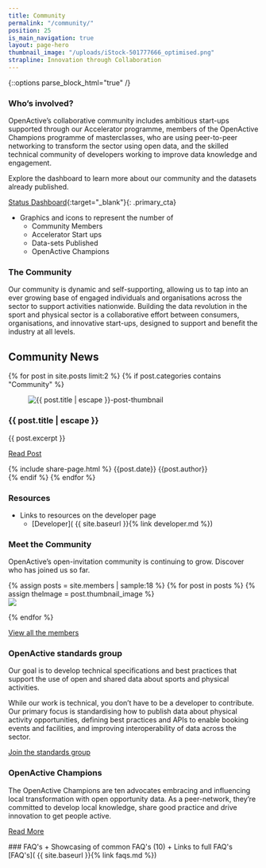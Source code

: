 ```yaml
---
title: Community
permalink: "/community/"
position: 25
is_main_navigation: true
layout: page-hero
thumbnail_image: "/uploads/iStock-501777666_optimised.png"
strapline: Innovation through Collaboration
---
```


{::options parse_block_html="true" /}




<!-- <article markdown="0" class="hero--sub"> -->

<!-- <i class="line-graphic">{% include slim-line-graphic.svg %}</i> -->

<!-- <div> -->

<!-- <h1>Community</h1> -->
<!-- <p>Innovation through Collaboration</p> -->


<!-- </div> -->
<!-- <figure> -->
<!-- <div style="background: url({{ site.url }}/openactive/assets/images/sideplank.jpg)center center / cover no-repeat;"></div> -->
<!-- </figure> -->

<!-- </article> -->

<article>
<div class="one">

### Who’s involved?

OpenActive’s collaborative community includes ambitious start-ups supported through our Accelerator programme, members of the OpenActive Champions programme of masterclasses, who are using peer-to-peer networking to transform the sector using open data, and the skilled technical community of developers working to improve data knowledge and engagement.

Explore the dashboard to learn more about our community and the datasets already published.

[Status Dashboard](http://status.openactive.io/){:target="_blank"}{: .primary_cta}


+ Graphics and icons to represent the number of
    + Community Members
    + Accelerator Start ups
    + Data-sets Published
    + OpenActive Champions

</div>
</article>



<article>
<div class="one">

### The Community
Our community is dynamic and self-supporting, allowing us to tap into an ever growing base of engaged individuals and organisations across the sector to support activities nationwide. Building the data revolution in the sport and physical sector is a collaborative effort between consumers, organisations, and innovative start-ups, designed to support and benefit the industry at all levels.

</div>
</article>

<article class="post-list title-row">
<h2 class="sub-heading-two"> Community News</h2>
{% for post in site.posts limit:2 %}
{% if post.categories contains "Community" %}
<div class="two" id="post-{{ forloop.index }}">
<figure role="group">
<img src="{{post.thumbnail_image | relative_url}}" alt="{{ post.title | escape }}-post-thumbnail">
</figure>
<h3>{{ post.title | escape }}</h3>
<div class="subgrid brand-one-b">
<div class="two twoleft">

{{ post.excerpt }}

<a class="button-primary" href="{{ post.url | relative_url }}">Read Post</a>
</div>

<div class="two twoleft">
{% include share-page.html %}
{{post.date}}
{{post.author}}
</div>
</div>
</div>
{% endif %}
{% endfor %}
</article>


<article>
<div class="one">

### Resources
+ Links to resources on the developer page
    + [Developer]( {{ site.baseurl }}{% link developer.md %})  

### Meet the Community

OpenActive’s open-invitation community is continuing to grow. Discover who has joined us so far.

</div>
</article>

<article >
{% assign posts = site.members | sample:18 %}
{% for post in posts %}
{% assign theImage = post.thumbnail_image %}

<div class="six" data-tab="{{ forloop.index }}" markdown="0" >
<a  href="{{ post.url | relative_url }}"><img src="{{ theImage  | relative_url}}"/></a>
</div>


{% endfor %}

</article>

<article>
<div class="one">
<p><a class="button-primary" href="{{ site.baseurl }}{% link members-page.md %}">View all the members</a></p>
    

### OpenActive standards group

Our goal is to develop technical specifications and best practices that support the use of open and shared data about sports and physical activities.

While our work is technical, you don’t have to be a developer to contribute. Our primary focus is standardising how to publish data about physical activity opportunities, defining best practices and APIs to enable booking events and facilities, and improving interoperability of data across the sector.


<p><a class="button-primary" href="https://www.w3.org/community/openactive/">Join the standards group</a></p>

</div>
</article>

<article>
<div class="one">

### OpenActive Champions

The OpenActive Champions are ten advocates embracing and influencing local transformation with open opportunity data. As a peer-network, they’re committed to develop local knowledge, share good practice and drive innovation to get people active.

<p><a class="button-primary" href="https://blog.openactive.io/openactive-champions-assemble-10-advocates-embrace-local-transformation-with-open-data-to-get-fe71c953fd31">Read More</a></p>


</div>
</article>

<article>
<div class="one">
### FAQ's 
+ Showcasing of common FAQ's (10)
+ Links to full FAQ's [FAQ's]( {{ site.baseurl }}{% link faqs.md %})  

</div>
</article>